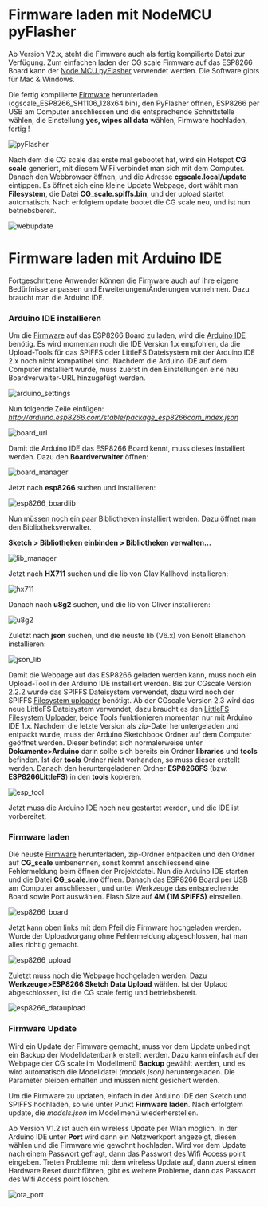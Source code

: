 # Firmware laden mit NodeMCU pyFlasher

Ab Version V2.x, steht die Firmware auch als fertig kompilierte Datei zur Verfügung. Zum einfachen laden der CG scale Firmware auf das ESP8266 Board kann der [Node MCU pyFlasher](https://github.com/marcelstoer/nodemcu-pyflasher/releases/latest) verwendet werden. Die Software gibts für Mac & Windows. 

Die fertig kompilierte [Firmware](https://github.com/nightflyer88/CG_scale/releases/latest) herunterladen (cgscale_ESP8266_SH1106_128x64.bin), den PyFlasher öffnen, ESP8266 per USB am Computer anschliessen und die entsprechende Schnittstelle wählen, die Einstellung **yes, wipes all data** wählen, Firmware hochladen, fertig !

![pyFlasher](https://github.com/nightflyer88/CG_scale/blob/master/Doc/img/nodeMCUpyFlasher.png)

Nach dem die CG scale das erste mal gebootet hat, wird ein Hotspot **CG scale** generiert, mit diesem WiFi verbindet man sich mit dem Computer. Danach den Webbrowser öffnen, und die Adresse **cgscale.local/update** eintippen. Es öffnet sich eine kleine Update Webpage, dort wählt man **Filesystem**, die Datei **CG_scale.spiffs.bin**, und der upload startet automatisch. Nach erfolgtem update bootet die CG scale neu, und ist nun betriebsbereit.

![webupdate](https://github.com/nightflyer88/CG_scale/blob/master/Doc/img/webupdate.png)

# Firmware laden mit Arduino IDE

Fortgeschrittene Anwender können die Firmware auch auf ihre eigene Bedürfnisse anpassen und Erweiterungen/Änderungen vornehmen. Dazu braucht man die Arduino IDE.

### Arduino IDE installieren

Um die [Firmware](https://github.com/nightflyer88/CG_scale/releases) auf das ESP8266 Board zu laden, wird die [Arduino IDE](https://www.arduino.cc/en/main/software) benötig. Es wird momentan noch die IDE Version 1.x empfohlen, da die Upload-Tools für das SPIFFS oder LittleFS Dateisystem mit der Arduino IDE 2.x noch nicht kompatibel sind. Nachdem die Arduino IDE auf dem Computer installiert wurde, muss zuerst in den Einstellungen eine neu Boardverwalter-URL hinzugefügt werden.

![arduino_settings](https://github.com/nightflyer88/CG_scale/blob/master/Doc/img/arduino_settings.png)

Nun folgende Zeile einfügen:
_http://arduino.esp8266.com/stable/package_esp8266com_index.json_

![board_url](https://github.com/nightflyer88/CG_scale/blob/master/Doc/img/board_url.png)

Damit die Arduino IDE das ESP8266 Board kennt, muss dieses installiert werden. Dazu den **Boardverwalter** öffnen:

![board_manager](https://github.com/nightflyer88/CG_scale/blob/master/Doc/img/board_manager.png)

Jetzt nach **esp8266** suchen und installieren:

![esp8266_boardlib](https://github.com/nightflyer88/CG_scale/blob/master/Doc/img/esp8266_boardlib.png)

Nun müssen noch ein paar Bibliotheken installiert werden. Dazu öffnet man den Bibliotheksverwalter.

**Sketch > Bibliotheken einbinden > Bibliotheken verwalten...**

![lib_manager](https://github.com/nightflyer88/CG_scale/blob/master/Doc/img/lib_manager.png)

Jetzt nach **HX711** suchen und die lib von Olav Kallhovd installieren:

![hx711](https://github.com/nightflyer88/CG_scale/blob/master/Doc/img/hx711_lib.png)

Danach nach **u8g2** suchen, und die lib von Oliver installieren:

![u8g2](https://github.com/nightflyer88/CG_scale/blob/master/Doc/img/u8g2_lib.png)

Zuletzt nach **json** suchen, und die neuste lib (V6.x) von Benolt Blanchon installieren:

![json_lib](https://github.com/nightflyer88/CG_scale/blob/master/Doc/img/json_lib_V2.png)

Damit die Webpage auf das ESP8266 geladen werden kann, muss noch ein Upload-Tool in der Arduino IDE installiert werden. Bis zur CGscale Version 2.2.2 wurde das SPIFFS Dateisystem verwendet, dazu wird noch der SPIFFS [Filesystem uploader](https://github.com/esp8266/arduino-esp8266fs-plugin/releases) benötigt. Ab der CGscale Version 2.3 wird das neue LittleFS Dateisystem verwendet, dazu braucht es den [LittleFS Filesystem Uploader](https://github.com/earlephilhower/arduino-esp8266littlefs-plugin), beide Tools funktionieren momentan nur mit Arduino IDE 1.x. Nachdem die letzte Version als zip-Datei heruntergeladen und entpackt wurde, muss der Arduino Sketchbook Ordner auf dem Computer geöffnet werden. Dieser befindet sich normalerweise unter **Dokumente>Arduino** darin sollte sich bereits ein Ordner **libraries** und **tools** befinden. Ist der **tools** Ordner nicht vorhanden, so muss dieser erstellt werden. Danach den heruntergeladenen Ordner **ESP8266FS** (bzw. **ESP8266LittleFS**) in den **tools** kopieren.

![esp_tool](https://github.com/nightflyer88/CG_scale/blob/master/Doc/img/esp_tool.png)

Jetzt muss die Arduino IDE noch neu gestartet werden, und die IDE ist vorbereitet.

### Firmware laden

Die neuste [Firmware](https://github.com/nightflyer88/CG_scale/releases) herunterladen, zip-Ordner entpacken und den Ordner auf **CG_scale** umbenennen, sonst kommt anschliessend eine Fehlermeldung beim öffnen der Projektdatei. Nun die Arduino IDE starten und die Datei **CG_scale.ino** öffnen. Danach das ESP8266 Board per USB am Computer anschliessen, und unter Werkzeuge das entsprechende Board sowie Port auswählen. Flash Size auf **4M (1M SPIFFS)** einstellen.

![esp8266_board](https://github.com/nightflyer88/CG_scale/blob/master/Doc/img/esp8266_board.png)

Jetzt kann oben links mit dem Pfeil die Firmware hochgeladen werden. Wurde der Uploadvorgang ohne Fehlermeldung abgeschlossen, hat man alles richtig gemacht.

![esp8266_upload](https://github.com/nightflyer88/CG_scale/blob/master/Doc/img/esp8266_upload.png)

Zuletzt muss noch die Webpage hochgeladen werden. Dazu **Werkzeuge>ESP8266 Sketch Data Upload** wählen. Ist der Uplaod abgeschlossen, ist die CG scale fertig und betriebsbereit.

![esp8266_dataupload](https://github.com/nightflyer88/CG_scale/blob/master/Doc/img/esp8266_dataupload.png)

### Firmware Update

Wird ein Update der Firmware gemacht, muss vor dem Update unbedingt ein Backup der Modelldatenbank erstellt werden. Dazu kann einfach auf der Webpage der CG scale im Modellmenü **Backup** gewählt werden, und es wird automatisch die Modelldatei _(models.json)_ heruntergeladen. Die Parameter bleiben erhalten und müssen nicht gesichert werden. 

Um die Firmware zu updaten, einfach in der Arduino IDE den Sketch und SPIFFS hochladen, so wie unter Punkt **Firmware laden**. Nach erfolgtem update, die _models.json_ im Modellmenü wiederherstellen. 

Ab Version V1.2 ist auch ein wireless Update per Wlan möglich. In der Arduino IDE unter **Port** wird dann ein Netzwerkport angezeigt, diesen wählen und die Firmware wie gewohnt hochladen. Wird vor dem Update nach einem Passwort gefragt, dann das Passwort des Wifi Access point eingeben. Treten Probleme mit dem wireless Update auf, dann zuerst einen Hardware Reset durchführen, gibt es weitere Probleme, dann das Passwort des Wifi Access point löschen.

![ota_port](https://raw.githubusercontent.com/nightflyer88/CG_scale/master/Doc/img/esp8266_OTA_port.png)